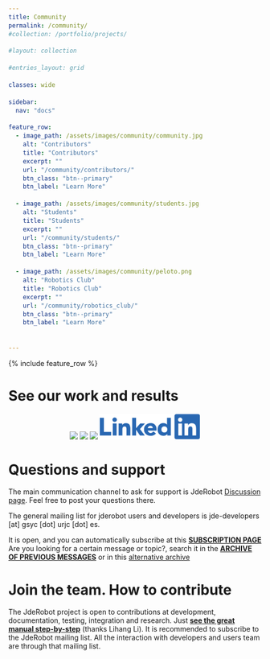 ```yaml
---
title: Community
permalink: /community/
#collection: /portfolio/projects/

#layout: collection

#entries_layout: grid

classes: wide

sidebar:
  nav: "docs"

feature_row:
  - image_path: /assets/images/community/community.jpg
    alt: "Contributors"
    title: "Contributors"
    excerpt: ""
    url: "/community/contributors/"
    btn_class: "btn--primary"
    btn_label: "Learn More"

  - image_path: /assets/images/community/students.jpg
    alt: "Students"
    title: "Students"
    excerpt: ""
    url: "/community/students/"
    btn_class: "btn--primary"
    btn_label: "Learn More"

  - image_path: /assets/images/community/peloto.png
    alt: "Robotics Club"
    title: "Robotics Club"
    excerpt: ""
    url: "/community/robotics_club/"
    btn_class: "btn--primary"
    btn_label: "Learn More"   


---
```


{% include feature_row %}


# See our work and results

<figure style="text-align: center">
    <a href="https://github.com/JdeRobot" target="_blank"><img src="/assets/images/cover/github_social_button.png" style="width:200px;"></a>
    <a href="https://twitter.com/jderobot" target="_blank"><img src="/assets/images/cover/twitter_social_button.png" style="width:200px;"></a>
    <a href="https://www.youtube.com/channel/UCgmUgpircYAv_QhLQziHJOQ/videos" target="_blank"><img src="/assets/images/cover/youtube_social_button.png" style="width:200px;"></a>
    <a href="https://www.linkedin.com/company/jderobot/" target="_blank"><img src="/assets/images/cover/Linkedin-logo-png.png" style="width:200px;"></a>
</figure>



# Questions and support

The main communication channel to ask for support is JdeRobot [Discussion page](https://github.com/orgs/JdeRobot/discussions). Feel free to post your questions there.

The general mailing list for jderobot users and developers is jde-developers [at] gsyc [dot] urjc [dot] es.

It is open, and you can automatically subscribe at this **[SUBSCRIPTION PAGE](https://gsyc.urjc.es/cgi-bin/mailman/listinfo/jde-developers)**
Are you looking for a certain message or topic?, search it in the **[ARCHIVE OF PREVIOUS MESSAGES](http://jderobot-developer-list.2315034.n4.nabble.com/)** or in this [alternative archive](https://gsyc.urjc.es/pipermail/jde-developers/index.html)


# Join the team. How to contribute

The JdeRobot project is open to contributions at development, documentation, testing, integration and research. Just **[see the great manual step-by-step](https://github.com/RoboticsURJC/JdeRobot/wiki/How-To-Contribute)** (thanks Lihang Li). It is recommended to subscribe to the JdeRobot mailing list. All the interaction with developers and users team are through that mailing list.
